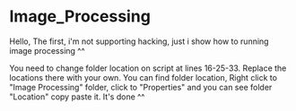 # Image_Processing

Hello,
The first, i'm not supporting hacking, just i show how to running image processing ^^

You need to change folder location on script at lines 16-25-33. Replace the locations there with your own.
You can find folder location, Right click to "Image Processing" folder, click to "Properties" and you can see folder "Location" copy paste it.
It's done ^^
